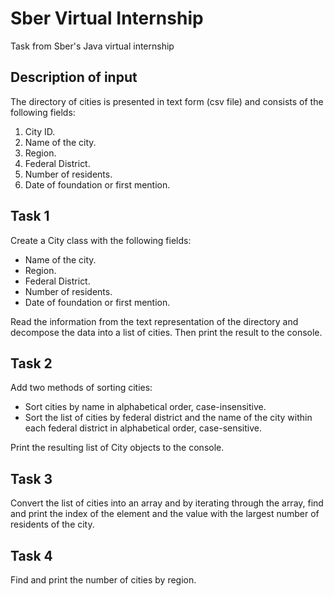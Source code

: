 # Sber Virtual Internship #
Task from Sber's Java virtual internship


## Description of input ##
The directory of cities is presented in text form (csv file) and consists of the following fields:
1. City ID.
2. Name of the city.
3. Region.
4. Federal District.
5. Number of residents.
6. Date of foundation or first mention.


## Task 1 ##
Create a City class with the following fields:
* Name of the city.
* Region.
* Federal District.
* Number of residents.
* Date of foundation or first mention.

Read the information from the text representation of the directory and decompose the data into a list of cities. Then print the result to the console.


## Task 2 ##
Add two methods of sorting cities:
* Sort cities by name in alphabetical order, case-insensitive.
* Sort the list of cities by federal district and the name of the city within each federal district in alphabetical order, case-sensitive.

Print the resulting list of City objects to the console.


## Task 3 ##
Convert the list of cities into an array and by iterating through the array, find and print the index of the element and the value with the largest number of residents of the city.


## Task 4 ##
Find and print the number of cities by region.